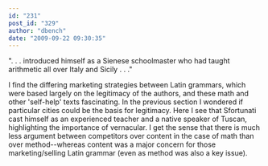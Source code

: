 ```yaml
---
id: "231"
post_id: "329"
author: "dbench"
date: "2009-09-22 09:30:35"
---
```

". . . introduced himself as a Sienese schoolmaster who had taught arithmetic all over Italy and Sicily . . ."




I find the differing marketing strategies between Latin grammars, which were based largely on the legitimacy of the authors, and these math and other 'self-help' texts fascinating. In the previous section I wondered if particular cities could be the basis for legitimacy. Here I see that Sfortunati cast himself as an experienced teacher and a native speaker of Tuscan, highlighting the importance of vernacular. I get the sense that there is much less argument between competitors over content in the case of math than over method--whereas content was a major concern for those marketing/selling Latin grammar (even as method was also a key issue).
